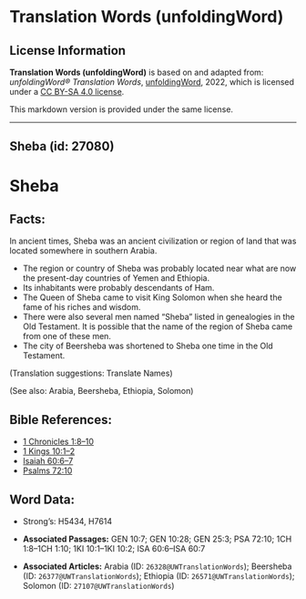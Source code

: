 # Translation Words (unfoldingWord)

## License Information

**Translation Words (unfoldingWord)** is based on and adapted from: _unfoldingWord® Translation Words_, [unfoldingWord](https://unfoldingword.org/utw), 2022, which is licensed under a [CC BY-SA 4.0 license](https://creativecommons.org/licenses/by-sa/4.0/legalcode.en).

This markdown version is provided under the same license.



--------------------------------

## Sheba (id: 27080)

Sheba
=====

Facts:
------

In ancient times, Sheba was an ancient civilization or region of land that was located somewhere in southern Arabia.

* The region or country of Sheba was probably located near what are now the present\-day countries of Yemen and Ethiopia.
* Its inhabitants were probably descendants of Ham.
* The Queen of Sheba came to visit King Solomon when she heard the fame of his riches and wisdom.
* There were also several men named “Sheba” listed in genealogies in the Old Testament. It is possible that the name of the region of Sheba came from one of these men.
* The city of Beersheba was shortened to Sheba one time in the Old Testament.

(Translation suggestions: Translate Names)

(See also: Arabia, Beersheba, Ethiopia, Solomon)

Bible References:
-----------------

* [1 Chronicles 1:8–10](https://ref.ly/1Chr1:8-1Chr1:10)
* [1 Kings 10:1–2](https://ref.ly/1Kgs10:1-1Kgs10:2)
* [Isaiah 60:6–7](https://ref.ly/Isa60:6-Isa60:7)
* [Psalms 72:10](https://ref.ly/Ps72:10)

Word Data:
----------

* Strong’s: H5434, H7614

* **Associated Passages:** GEN 10:7; GEN 10:28; GEN 25:3; PSA 72:10; 1CH 1:8–1CH 1:10; 1KI 10:1–1KI 10:2; ISA 60:6–ISA 60:7
* **Associated Articles:** Arabia (ID: `26328@UWTranslationWords`); Beersheba (ID: `26377@UWTranslationWords`); Ethiopia (ID: `26571@UWTranslationWords`); Solomon (ID: `27107@UWTranslationWords`)

